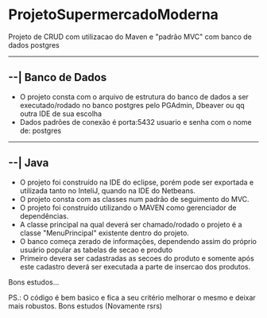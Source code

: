 # ProjetoSupermercadoModerna
Projeto de CRUD com utilizacao do Maven e "padrão MVC" com banco de dados postgres

-----------------------------------
--| Banco de Dados
-----------------------------------
- O projeto consta com o arquivo de estrutura do banco de dados a ser executado/rodado no banco postgres pelo PGAdmin, Dbeaver ou qq outra IDE de sua escolha
- Dados padrões de conexão é porta:5432 usuario e senha com o nome de: postgres

-----------
--| Java
-----------

- O projeto foi construído na IDE do eclipse, porém pode ser exportada e utilizada tanto no InteliJ, quando na IDE do Netbeans.
- O projeto consta com as classes num padrão de seguimento do MVC. 
- O projeto foi construído utilizando o MAVEN como gerenciador de dependências.
- A classe principal na qual deverá ser chamado/rodado o projeto é a classe "MenuPrincipal" existente dentro do projeto.
- O banco começa zerado de informações, dependendo assim do próprio usuário popular as tabelas de secao e produto
- Primeiro devera ser cadastradas as secoes do produto e somente após este cadastro deverá ser executada a parte de insercao dos produtos. 


Bons estudos...

PS.: O código é bem basico e fica a seu critério melhorar o mesmo e deixar mais robustos. Bons estudos (Novamente rsrs)
